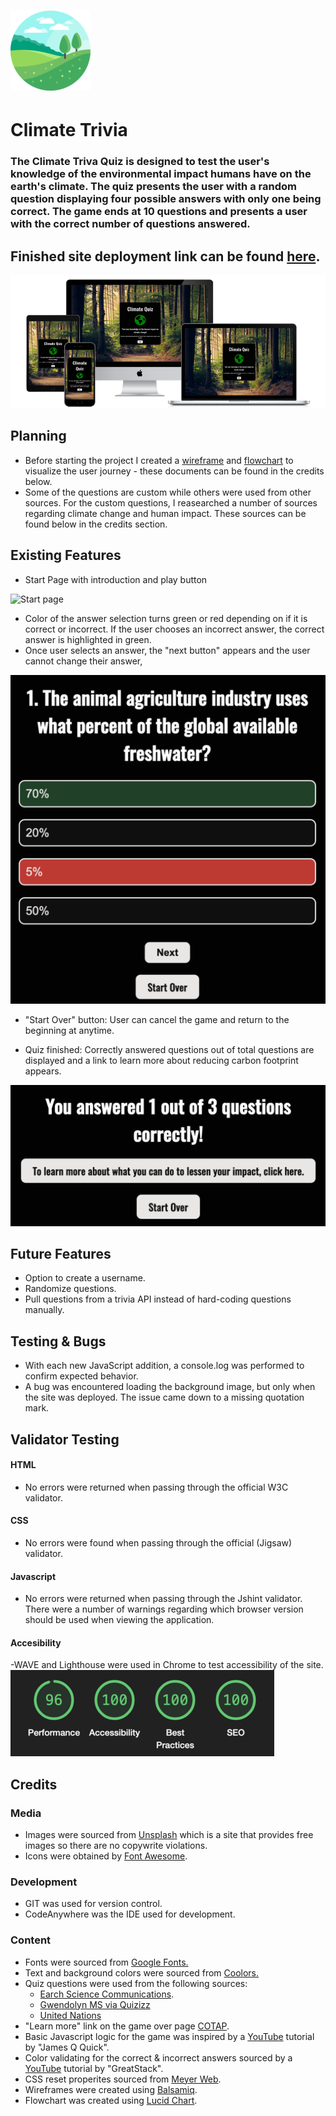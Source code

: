 # ![Globe icon](.//assets/images/readme-icon.png)

# Climate Trivia

### The Climate Triva Quiz is designed to test the user's knowledge of the environmental impact humans have on the earth's climate. The quiz presents the user with a random question displaying four possible answers with only one being correct. The game ends at 10 questions and presents a user with the correct number of questions answered.

## Finished site deployment link can be found [here](https://cbstange.github.io/climate-trivia/).

![Responsive Mockup](.//assets/images/readme-mockup.png)

## Planning

- Before starting the project I created a [wireframe](.//assets/planning/Climate_Quiz_Wireframe.pdf) and [flowchart](.//assets/planning/Climate_Quiz_Flowchart.pdf) to visualize the user journey - these documents  can be found in the credits below.
- Some of the questions are custom while others were used from other sources. For the custom questions, I reasearched a number of sources regarding climate change and human impact. These sources can be found below in the credits section.

## Existing Features
- Start Page with introduction and play button
  
![Start page](assets/images/readme-home.png)
- Color of the answer selection turns green or red depending on if it is correct or incorrect. If the user chooses an incorrect answer, the correct answer is highlighted in green.
- Once user selects an answer, the "next button" appears and the user cannot change their answer,

![Game Play](assets/images/readme-play.png)

- "Start Over" button: User can cancel the game and return to the beginning at anytime.

- Quiz finished: Correctly answered questions out of total questions are displayed and a link to learn more about reducing carbon footprint appears.

![Game Over](assets/images/readme-game-over.png)


## Future Features
- Option to create a username.
- Randomize questions.
- Pull questions from a trivia API instead of hard-coding questions manually.

## Testing & Bugs
- With each new JavaScript addition, a console.log was performed to confirm expected behavior.
- A bug was encountered loading the background image, but only when the site was deployed. The issue came down to a missing quotation mark.

## Validator Testing

#### HTML
- No errors were returned when passing through the official W3C validator.

#### CSS
- No errors were found when passing through the official (Jigsaw) validator.

#### Javascript
- No errors were returned when passing through the Jshint validator. There were a number of warnings regarding which browser version should be used when viewing the application.

#### Accesibility
-WAVE and Lighthouse were used in Chrome to test accessibility of the site.
![Lighthouse performance](.//assets/images/readme-lighthouse.png)

## Credits
### Media
- Images were sourced from [Unsplash](https://unsplash.com/) which is a site that provides free images so there are no copywrite violations.
- Icons were obtained by [Font Awesome](https://fontawesome.com/).
  
### Development
  - GIT was used for version control.
  - CodeAnywhere was the IDE used for development.

### Content
- Fonts were sourced from [Google Fonts.](https://fonts.google.com/)
- Text and background colors were sourced from [Coolors.](https://coolors.co/)
- Quiz questions were used from the following sources:
  - [Earch Science Communications](https://climatekids.nasa.gov/trivia/).
  - [Gwendolyn MS via Quizizz](https://quizizz.com/admin/quiz/5c53a440922bc3001aad4332/human-impact-and-climate-change)
  - [United Nations](https://www.un.org/en/climatechange/science/climate-issues/water?gclid=CjwKCAjw8symBhAqEiwAaTA__Ms_NOFVcvk8jnfIt2p-OJrMCG8CyQIhx3O1gcv4USdn_Wto99yS7hoCWpcQAvD_BwE)
- "Learn more" link on the game over page [COTAP](https://cotap.org/reduce-carbon-footprint/?gclid=CjwKCAjw8symBhAqEiwAaTA__LNqZ277tDAIWwUQsUjMFmC7Dl__nbYg35KHlqZJxUyYVnbahI6dKBoCoC8QAvD_BwE).
- Basic Javascript logic for the game was inspired by a [YouTube](https://www.youtube.com/watch?v=zZdQGs62cR8) tutorial by "James Q Quick".
- Color validating for the correct & incorrect answers sourced by a [YouTube](https://www.youtube.com/watch?v=Dk_GMhM6c1w) tutorial by "GreatStack".
- CSS reset properites sourced from [Meyer Web](http://meyerweb.com/eric/tools/css/reset/).
- Wireframes were created using [Balsamiq](https://balsamiq.com/).
- Flowchart was created using [Lucid Chart](https://lucidchart.com/).

